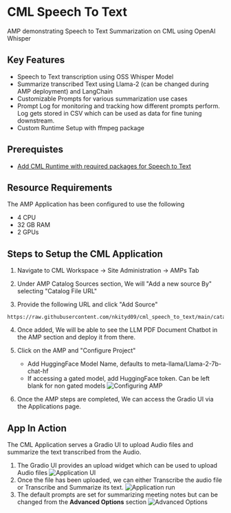 # CML Speech To Text
AMP demonstrating Speech to Text Summarization on CML using OpenAI Whisper

## Key Features
- Speech to Text transcription using OSS Whisper Model
- Summarize transcribed Text using Llama-2 (can be changed during AMP deployment) and LangChain
- Customizable Prompts for various summarization use cases
- Prompt Log for monitoring and tracking how different prompts perform. Log gets stored in CSV which can be used as data for fine tuning downstream.
- Custom Runtime Setup with ffmpeg package


## Prerequistes
- [Add CML Runtime with required packages for Speech to Text](https://github.com/nkityd09/cml_speech_to_text/blob/main/prerequistes/CML_Runtime.md)

## Resource Requirements
The AMP Application has been configured to use the following
- 4 CPU
- 32 GB RAM
- 2 GPUs

## Steps to Setup the CML Application

1. Navigate to CML Workspace -> Site Administration -> AMPs Tab

2. Under AMP Catalog Sources section, We will "Add a new source By" selecting "Catalog File URL"

3. Provide the following URL and click "Add Source"
```
https://raw.githubusercontent.com/nkityd09/cml_speech_to_text/main/catalog.yaml
```

4. Once added, We will be able to see the LLM PDF Document Chatbot in the AMP section and deploy it from there.

5. Click on the AMP and "Configure Project"
   - Add HuggingFace Model Name, defaults to meta-llama/Llama-2-7b-chat-hf
   - If accessing a gated model, add HuggingFace token. Can be left blank for non gated models
![Configuring AMP](images/configuring_amp.png)

6. Once the AMP steps are completed, We can access the Gradio UI via the Applications page.

## App In Action  

The CML Application serves a Gradio UI to upload Audio files and summarize the text transcribed from the Audio.

1. The Gradio UI provides an upload widget which can be used to upload Audio files
   ![Application UI](images/application_ui.png)
2. Once the file has been uploaded, we can either Transcribe the audio file or Transcribe and Summarize its text.
   ![Application run](images/application_run.png)
3. The default prompts are set for summarizing meeting notes but can be changed from the **Advanced Options** section
   ![Advanced Options](images/advanced_options.png)



